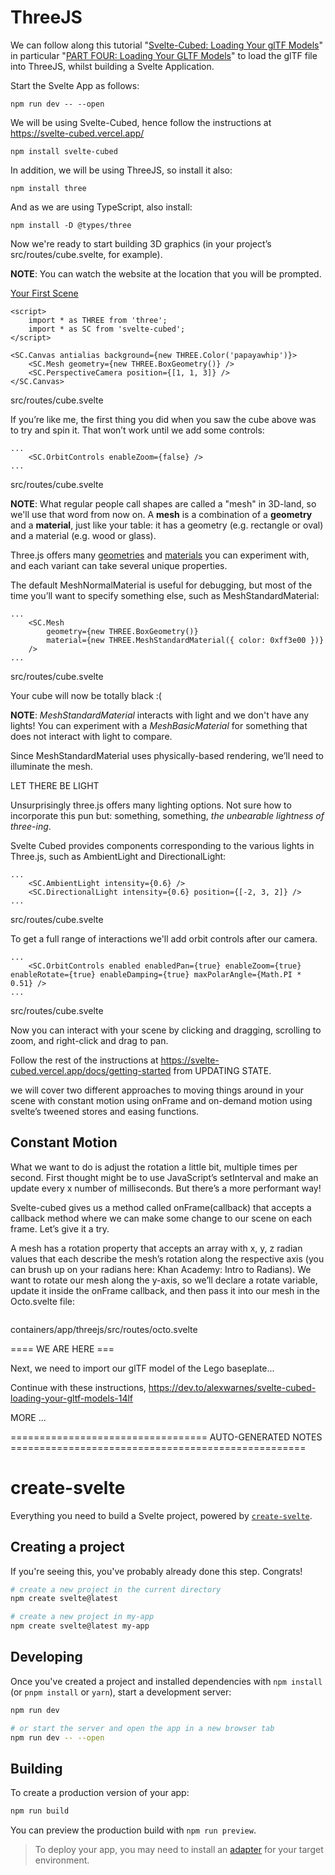 # ThreeJS

We can follow along this tutorial "[Svelte-Cubed: Loading Your glTF Models](https://dev.to/alexwarnes/svelte-cubed-loading-your-gltf-models-14lf)" in particular "[PART FOUR: Loading Your GLTF Models](https://svelte.dev/repl/8ea0488302bb434991cc5b82f653cdb5?version=3.48.0)" to load the glTF file into ThreeJS, whilst building a Svelte Application.

Start the Svelte App as follows:

```
npm run dev -- --open
```

We will be using Svelte-Cubed, hence follow the instructions at https://svelte-cubed.vercel.app/

```
npm install svelte-cubed
```

In addition, we will be using ThreeJS, so install it also:

```
npm install three
```

And as we are using TypeScript, also install:

```
npm install -D @types/three
```

Now we're ready to start building 3D graphics (in your project’s src/routes/cube.svelte, for example).

**NOTE**: You can watch the website at the location that you will be prompted.

[Your First Scene](https://svelte-cubed.vercel.app/docs/getting-started)

```
<script>
	import * as THREE from 'three';
	import * as SC from 'svelte-cubed';
</script>

<SC.Canvas antialias background={new THREE.Color('papayawhip')}>
	<SC.Mesh geometry={new THREE.BoxGeometry()} />
	<SC.PerspectiveCamera position={[1, 1, 3]} />
</SC.Canvas>
```
src/routes/cube.svelte

If you’re like me, the first thing you did when you saw the cube above was to try and spin it. That won’t work until we add some controls:

```
...
    <SC.OrbitControls enableZoom={false} />
...
```
src/routes/cube.svelte

**NOTE**: What regular people call shapes are called a "mesh" in 3D-land, so we'll use that word from now on. A **mesh** is a combination of a **geometry** and a **material**, just like your table: it has a geometry (e.g. rectangle or oval) and a material (e.g. wood or glass).

Three.js offers many [geometries](https://threejs.org/docs/index.html?q=geometry) and [materials](https://threejs.org/docs/index.html?q=material) you can experiment with, and each variant can take several unique properties. 

The default MeshNormalMaterial is useful for debugging, but most of the time you’ll want to specify something else, such as MeshStandardMaterial:

```
...
	<SC.Mesh
		geometry={new THREE.BoxGeometry()}
		material={new THREE.MeshStandardMaterial({ color: 0xff3e00 })}
	/>
...
```
src/routes/cube.svelte

Your cube will now be totally black :( 

**NOTE**: *MeshStandardMaterial* interacts with light and we don't have any lights! You can experiment with a *MeshBasicMaterial* for something that does not interact with light to compare.

Since MeshStandardMaterial uses physically-based rendering, we’ll need to illuminate the mesh.

LET THERE BE LIGHT

Unsurprisingly three.js offers many lighting options. Not sure how to incorporate this pun but: something, something, *the unbearable lightness of three-ing*. 

Svelte Cubed provides components corresponding to the various lights in Three.js, such as AmbientLight and DirectionalLight:

```
...
	<SC.AmbientLight intensity={0.6} />
	<SC.DirectionalLight intensity={0.6} position={[-2, 3, 2]} />
...
```
src/routes/cube.svelte

To get a full range of interactions we'll add orbit controls after our camera.

```
...
	<SC.OrbitControls enabled enabledPan={true} enableZoom={true} enableRotate={true} enableDamping={true} maxPolarAngle={Math.PI * 0.51} />
...
```
src/routes/cube.svelte

Now you can interact with your scene by clicking and dragging, scrolling to zoom, and right-click and drag to pan.

Follow the rest of the instructions at https://svelte-cubed.vercel.app/docs/getting-started from UPDATING STATE.

we will cover two different approaches to moving things around in your scene with constant motion using onFrame and on-demand motion using svelte’s tweened stores and easing functions.

## Constant Motion

What we want to do is adjust the rotation a little bit, multiple times per second. First thought might be to use JavaScript’s setInterval and make an update every x number of milliseconds. But there’s a more performant way!

Svelte-cubed gives us a method called onFrame(callback) that accepts a callback method where we can make some change to our scene on each frame. Let’s give it a try.

A mesh has a rotation property that accepts an array with x, y, z radian values that each describe the mesh’s rotation along the respective axis (you can brush up on your radians here: Khan Academy: Intro to Radians). We want to rotate our mesh along the y-axis, so we’ll declare a rotate variable, update it inside the onFrame callback, and then pass it into our mesh in the Octo.svelte file:

```

```
containers/app/threejs/src/routes/octo.svelte

==== WE ARE HERE ===


Next, we need to import our glTF model of the Lego baseplate...

Continue with these instructions, https://dev.to/alexwarnes/svelte-cubed-loading-your-gltf-models-14lf

MORE ...

================================== AUTO-GENERATED NOTES ===================================================

# create-svelte

Everything you need to build a Svelte project, powered by [`create-svelte`](https://github.com/sveltejs/kit/tree/master/packages/create-svelte).

## Creating a project

If you're seeing this, you've probably already done this step. Congrats!

```bash
# create a new project in the current directory
npm create svelte@latest

# create a new project in my-app
npm create svelte@latest my-app
```

## Developing

Once you've created a project and installed dependencies with `npm install` (or `pnpm install` or `yarn`), start a development server:

```bash
npm run dev

# or start the server and open the app in a new browser tab
npm run dev -- --open
```

## Building

To create a production version of your app:

```bash
npm run build
```

You can preview the production build with `npm run preview`.

> To deploy your app, you may need to install an [adapter](https://kit.svelte.dev/docs/adapters) for your target environment.
